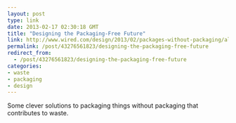 ```yaml
---
layout: post
type: link
date: 2013-02-17 02:30:18 GMT
title: "Designing the Packaging-Free Future"
link: http://www.wired.com/design/2013/02/packages-without-packaging/all?pid=2208
permalink: /post/43276561823/designing-the-packaging-free-future
redirect_from: 
  - /post/43276561823/designing-the-packaging-free-future
categories:
- waste
- packaging
- design
---
```

Some clever solutions to packaging things without packaging that contributes to waste.